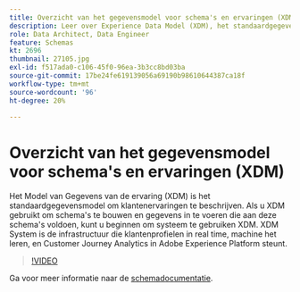 ```yaml
---
title: Overzicht van het gegevensmodel voor schema's en ervaringen (XDM)
description: Leer over Experience Data Model (XDM), het standaardgegevensmodel om klantervaringen te beschrijven.
role: Data Architect, Data Engineer
feature: Schemas
kt: 2696
thumbnail: 27105.jpg
exl-id: f517ada0-c106-45f0-96ea-3b3cc8bd03ba
source-git-commit: 17be24fe619139056a69190b98610644387ca18f
workflow-type: tm+mt
source-wordcount: '96'
ht-degree: 20%

---
```


# Overzicht van het gegevensmodel voor schema&#39;s en ervaringen (XDM)

Het Model van Gegevens van de ervaring (XDM) is het standaardgegevensmodel om klantenervaringen te beschrijven. Als u XDM gebruikt om schema&#39;s te bouwen en gegevens in te voeren die aan deze schema&#39;s voldoen, kunt u beginnen om systeem te gebruiken XDM. XDM System is de infrastructuur die klantenprofielen in real time, machine het leren, en Customer Journey Analytics in Adobe Experience Platform steunt.

>[!VIDEO](https://video.tv.adobe.com/v/27105?quality=12&learn=on)

Ga voor meer informatie naar de [schemadocumentatie](https://experienceleague.adobe.com/docs/experience-platform/xdm/home.html?lang=nl).
